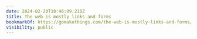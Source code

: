 ```yaml
---
date: 2024-02-20T10:46:09.215Z
title: The web is mostly links and forms
bookmarkOf: https://gomakethings.com/the-web-is-mostly-links-and-forms/
visibility: public
---
```

